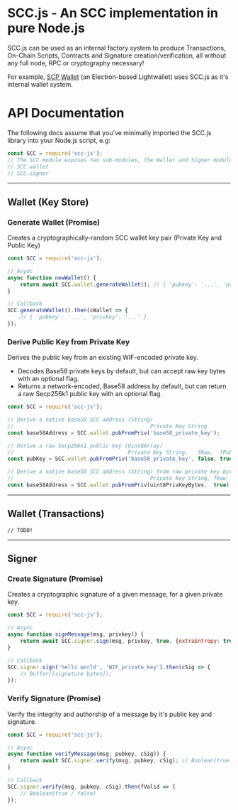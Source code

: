 # SCC.js - An SCC implementation in pure Node.js

SCC.js can be used as an internal factory system to produce Transactions, On-Chain Scripts, Contracts and Signature creation/verification, all without any full node, RPC or cryptography necessary!

For example, [SCP Wallet](https://github.com/stakecube/StakeCubeProtocol) (an Electron-based Lightwallet) uses SCC.js as it's internal wallet system.

# API Documentation

The following docs assume that you've minimally imported the SCC.js library into your Node.js script, e.g:
```js
const SCC = require('scc-js');
// The SCC module exposes two sub-modules, the Wallet and Signer modules
// SCC.wallet
// SCC.signer
```
---

## Wallet (Key Store)

### Generate Wallet (Promise)
Creates a cryptographically-random SCC wallet key pair (Private Key and Public Key)
```js
const SCC = require('scc-js');

// Async
async function newWallet() {
    return await SCC.wallet.generateWallet(); // { 'pubkey': '...', 'privkey': '...' }
}

// Callback
SCC.generateWallet().then(cWallet => {
    // { 'pubkey': '...', 'privkey': '...' }
});
```

### Derive Public Key from Private Key
Derives the public key from an existing WIF-encoded private key.

- Decodes Base58 private keys by default, but can accept raw key bytes with an optional flag.
- Returns a network-encoded, Base58 address by default, but can return a raw Secp256k1 public key with an optional flag.
```js
const SCC = require('scc-js');

// Derive a native base58 SCC address (String)
//                                           Private Key String
const base58Address = SCC.wallet.pubFromPriv('base58_private_key');

// Derive a raw Secp256k1 public key (Uint8Array)
//                                    Private Key String,   fRaw,  fPubBytesOnly
const pubKey = SCC.wallet.pubFromPriv('base58_private_key', false, true);

// Derive a native base58 SCC address (String) from raw private key bytes (Uint8Array)
//                                           Private Key String, fRaw
const base58Address = SCC.wallet.pubFromPriv(uint8PrivKeyBytes,  true);
```

---

## Wallet (Transactions)

`// TODO!`

---

## Signer

### Create Signature (Promise)
Creates a cryptographic signature of a given message, for a given private key.
```js
const SCC = require('scc-js');

// Async
async function signMessage(msg, privkey)) {
    return await SCC.signer.sign(msg, privkey, true, {extraEntropy: true}); // Buffer([signature bytes]);
}

// Callback
SCC.signer.sign('hello world', 'WIF_private_key').then(cSig => {
    // Buffer([signature bytes]);
});
```

### Verify Signature (Promise)
Verify the integrity and authorship of a message by it's public key and signature.
```js
const SCC = require('scc-js');

// Async
async function verifyMessage(msg, pubkey, cSig)) {
    return await SCC.signer.verify(msg, pubkey, cSig); // Boolean(true / false)
}

// Callback
SCC.signer.verify(msg, pubkey, cSig).then(fValid => {
    // Boolean(true / false)
});
```
